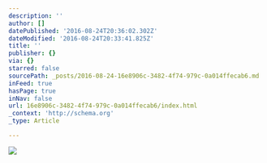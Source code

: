```yaml
---
description: ''
author: []
datePublished: '2016-08-24T20:36:02.302Z'
dateModified: '2016-08-24T20:33:41.825Z'
title: ''
publisher: {}
via: {}
starred: false
sourcePath: _posts/2016-08-24-16e8906c-3482-4f74-979c-0a014ffecab6.md
inFeed: true
hasPage: true
inNav: false
url: 16e8906c-3482-4f74-979c-0a014ffecab6/index.html
_context: 'http://schema.org'
_type: Article

---
```

![](https://the-grid-user-content.s3-us-west-2.amazonaws.com/46418a7f-468e-4391-a1ec-7bd6d2cab4e2.jpg)